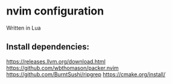 # nvim configuration

Written in Lua

## Install dependencies: 

https://releases.llvm.org/download.html
https://github.com/wbthomason/packer.nvim
https://github.com/BurntSushi/ripgrep
https://cmake.org/install/